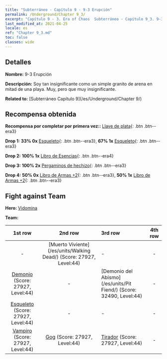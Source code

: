```yaml
---
title: "Subterráneo - Capítulo 9 - 9-3 Erupción"
permalink: /Underground/Chapter 9_3/
excerpt: "Capítulo 9 - 3. Era of Chaos  Subterráneo - Capítulo 9_3. 9-3 Erupción"
last_modified_at: 2021-04-25
locale: es
ref: "Chapter 9_3.md"
toc: false
classes: wide
---
```


## Detalles

 **Nombre:** 9-3 Erupción

 **Descripción:** Soy tan insignificante como un simple granito de arena en mitad de una playa. Muy, pero que muy insignificante.

 **Related to:** [Subterráneo Capítulo 9](/es/Underground/Chapter 9/)

## Recompensa obtenida

 **Recompensa por completar por primera vez::** [Llave de plata](/ItemsES/con_693/){: .btn .btn--era3}

 **Drop 1:** **33% 0x** [Esqueleto](/ItemsES/unt_208/){: .btn .btn--era3}, **67% 1x** [Esqueleto](/ItemsES/unt_208/){: .btn .btn--era3}

 **Drop 2:** **100% 1x** [Libro de Esencias](/ItemsES/mat_39/){: .btn .btn--era4}

 **Drop 3:** **100% 2x** [Pergaminos de hechizo](/ItemsES/con_694/){: .btn .btn--era3}

 **Drop 4:** **50% 0x** [Libro de Armas +2](/ItemsES/mat_32/){: .btn .btn--era3}, **50% 1x** [Libro de Armas +2](/ItemsES/mat_32/){: .btn .btn--era3}


## Fight against Team
 **Hero:** [Vidomina](/es/heroes/Vidomina/)

 **Team:**


  | 1st row | 2nd row | 3rd row | 4th row |
  |:----:|:----:|:----|:----:|
  | - | [Muerto Viviente](/es/units/Walking Dead/) (Score: 27927, Level:44)  | - | - |
  | [Demonio](/es/units/Demon/) (Score: 27927, Level:44)  | - | [Demonio del Abismo](/es/units/Pit Fiend/) (Score: 32490, Level:44)  | - |
  | [Esqueleto](/es/units/Skeleton/) (Score: 27927, Level:44)  | - | - | - |
  | [Vampiro](/es/units/Vampire/) (Score: 27927, Level:44)  | [Gog](/es/units/Gog/) (Score: 27927, Level:44)  | [Tirador](/es/units/Sharpshooter/) (Score: 27927, Level:44)  | - |



